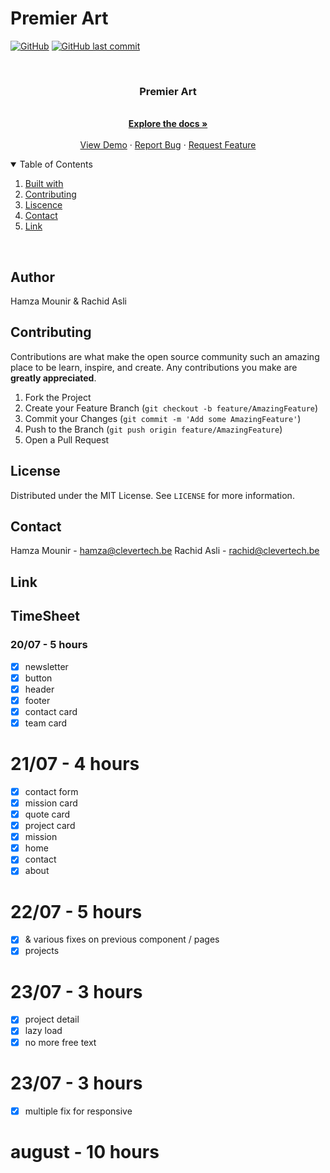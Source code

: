 # Premier Art

[![GitHub](https://img.shields.io/github/license/mashape/apistatus.svg)](https://github.com/clevertech-be/premier-art/blob/master/LICENSE)
[![GitHub last commit](https://img.shields.io/github/last-commit/google/skia.svg)](https://github.com/clevertech-be/premier-art/commits/master)

<br />
<p align="center">
  <h3 align="center">Premier Art</h3>

  <p align="center">
    <br />
    <a href="https://github.com/clevertech-be/premier-art/blob/master/README.md"><strong>Explore the docs »</strong></a>
    <br />
    <br />
    <a href="https://premier-art.be/">View Demo</a>
    ·
    <a href="https://github.com/clevertech-be/premier-art/issues">Report Bug</a>
    ·
    <a href="https://github.com/clevertech-be/premier-art/issues">Request Feature</a>
  </p>
</p>

<details open="open">
  <summary>Table of Contents</summary>
  <ol>
    <li><a href="#built with">Built with</a></li>
    <li><a href="#contributting">Contributing</a></li>
    <li><a href="#liscence">Liscence</a></li>
    <li><a href="#contact">Contact</a></li>
    <li><a href="#link">Link</a></li>
  </ol>
</details>

<br>

## Author

Hamza Mounir & Rachid Asli

## Contributing

Contributions are what make the open source community such an amazing place to be learn, inspire, and create. Any contributions you make are **greatly appreciated**.

1. Fork the Project
2. Create your Feature Branch (`git checkout -b feature/AmazingFeature`)
3. Commit your Changes (`git commit -m 'Add some AmazingFeature'`)
4. Push to the Branch (`git push origin feature/AmazingFeature`)
5. Open a Pull Request

## License

Distributed under the MIT License. See `LICENSE` for more information.

## Contact

Hamza Mounir - hamza@clevertech.be
Rachid Asli - rachid@clevertech.be

## Link

## TimeSheet

### 20/07 - 5 hours

- [x] newsletter
- [x] button
- [x] header
- [x] footer
- [x] contact card
- [x] team card

# 21/07 - 4 hours

- [x] contact form
- [x] mission card
- [x] quote card
- [x] project card
- [x] mission
- [x] home
- [x] contact
- [x] about

# 22/07 - 5 hours

- [x] & various fixes on previous component / pages
- [x] projects

# 23/07 - 3 hours

- [x] project detail
- [x] lazy load
- [x] no more free text

# 23/07 - 3 hours

- [x] multiple fix for responsive

# august - 10 hours
